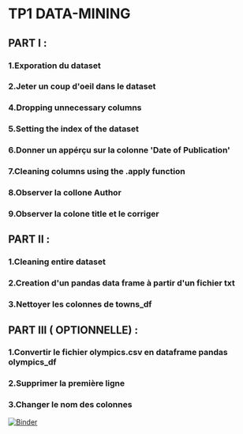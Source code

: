 # TP1 DATA-MINING
## PART I : 
###  1.Exporation du dataset 
### 2.Jeter un coup d'oeil dans le dataset
###  4.Dropping unnecessary columns
###  5.Setting the index of the dataset
###  6.Donner un appérçu sur la colonne 'Date of Publication'
###  7.Cleaning columns using the .apply function
###  8.Observer la collone Author
###  9.Observer la colone title et le corriger
## PART II :
###  1.Cleaning entire dataset
###  2.Creation d'un pandas data frame à partir d'un fichier txt
###  3.Nettoyer les colonnes de towns_df
## PART III ( OPTIONNELLE) :
###  1.Convertir le fichier olympics.csv en dataframe pandas olympics_df
###  2.Supprimer la première ligne
###  3.Changer le nom des colonnes


[![Binder](https://mybinder.org/badge_logo.svg)](https://mybinder.org/v2/gh/souhahd/DATA-MINING/main?labpath=TP1_CLEANING_DATA.ipynb)
